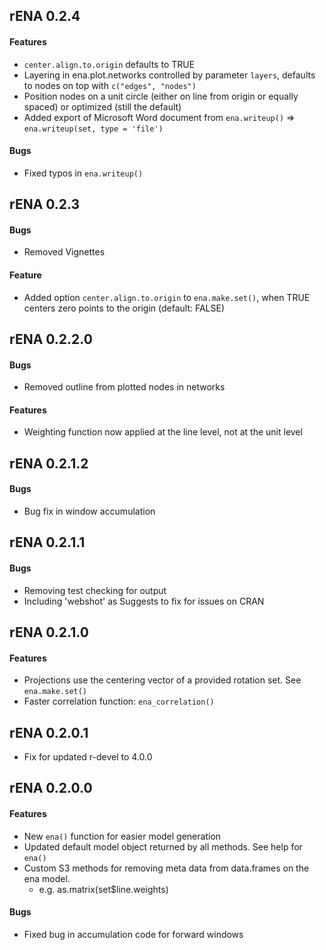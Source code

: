 ## rENA 0.2.4

#### Features

  * `center.align.to.origin` defaults to TRUE
  * Layering in ena.plot.networks controlled by parameter `layers`, defaults to nodes on top with `c("edges", "nodes")`
  * Position nodes on a unit circle (either on line from origin or equally spaced) or optimized (still the default)
  * Added export of Microsoft Word document from `ena.writeup()` => `ena.writeup(set, type = 'file')`
  
#### Bugs
  
  * Fixed typos in `ena.writeup()`

## rENA 0.2.3

#### Bugs
  * Removed Vignettes

#### Feature 
  * Added option `center.align.to.origin` to `ena.make.set()`, when TRUE centers zero points to the origin (default: FALSE)

## rENA 0.2.2.0

#### Bugs
  * Removed outline from plotted nodes in networks
  
#### Features
  * Weighting function now applied at the line level, not at the unit level

## rENA 0.2.1.2

#### Bugs
  * Bug fix in window accumulation

## rENA 0.2.1.1

#### Bugs
  * Removing test checking for output
  * Including 'webshot' as Suggests to fix for issues on CRAN

## rENA 0.2.1.0

#### Features
  * Projections use the centering vector of a provided rotation set. See `ena.make.set()`
  * Faster correlation function: `ena_correlation()`

## rENA 0.2.0.1
  * Fix for updated r-devel to 4.0.0

## rENA 0.2.0.0

#### Features

  * New `ena()` function for easier model generation
  * Updated default model object returned by all methods.  See help for `ena()`
  * Custom S3 methods for removing meta data from data.frames on the ena model.
      - e.g. as.matrix(set$line.weights)

#### Bugs

  * Fixed bug in accumulation code for forward windows
